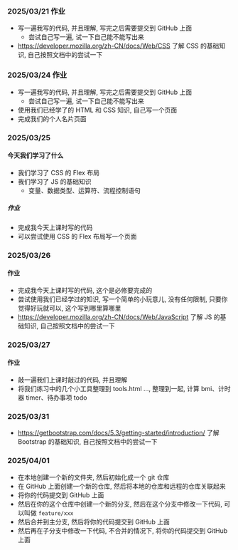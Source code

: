 ### 2025/03/21 作业

- 写一遍我写的代码, 并且理解, 写完之后需要提交到 GitHub 上面
    - 尝试自己写一遍, 试一下自己能不能写出来
- https://developer.mozilla.org/zh-CN/docs/Web/CSS 了解 CSS 的基础知识, 自己按照文档中的尝试一下

### 2025/03/24 作业

- 写一遍我写的代码, 并且理解, 写完之后需要提交到 GitHub 上面
    - 尝试自己写一遍, 试一下自己能不能写出来
- 使用我们已经学了的 HTML 和 CSS 知识, 自己写一个页面
- 完成我们的个人名片页面

### 2025/03/25

#### 今天我们学习了什么

- 我们学习了 CSS 的 Flex 布局
- 我们学习了 JS 的基础知识
    - 变量、数据类型、运算符、流程控制语句

##### 作业

- 完成我今天上课时写的代码
- 可以尝试使用 CSS 的 Flex 布局写一个页面

### 2025/03/26

#### 作业

- 完成我今天上课时写的代码, 这个是必修要完成的
- 尝试使用我们已经学过的知识, 写一个简单的小玩意儿, 没有任何限制, 只要你觉得好玩就可以, 这个写到哪里算哪里
- https://developer.mozilla.org/zh-CN/docs/Web/JavaScript 了解 JS 的基础知识, 自己按照文档中的尝试一下

### 2025/03/27

#### 作业

- 敲一遍我们上课时敲过的代码, 并且理解
- 将我们练习中的几个小工具整理到 tools.html ..., 整理到一起, 计算 bmi、计时器 timer、待办事项 todo

### 2025/03/31

- https://getbootstrap.com/docs/5.3/getting-started/introduction/ 了解 Bootstrap 的基础知识, 自己按照文档中的尝试一下

### 2025/04/01

- 在本地创建一个新的文件夹, 然后初始化成一个 git 仓库
- 在 GitHub 上面创建一个新的仓库, 然后将本地的仓库和远程的仓库关联起来
- 将你的代码提交到 GitHub 上面
- 然后在你的这个仓库中创建一个新的分支, 然后在这个分支中修改一下代码, 可以叫做 `feature/xxx`
- 然后合并到主分支, 然后将你的代码提交到 GitHub 上面
- 然后再在子分支中修改一下代码, 不合并的情况下, 将你的代码提交到 GitHub 上面